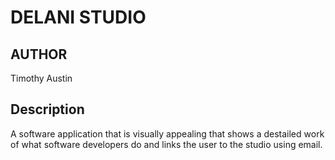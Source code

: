 # DELANI STUDIO
## AUTHOR
Timothy Austin
## Description 
A software application that is visually appealing that shows a destailed work of what software developers do and links the user to the studio using email.
### 